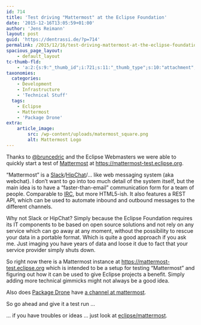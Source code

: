 ```yaml
---
id: 714
title: 'Test driving "Mattermost" at the Eclipse Foundation'
date: '2015-12-16T13:05:59+01:00'
author: 'Jens Reimann'
layout: post
guid: 'https://dentrassi.de/?p=714'
permalink: /2015/12/16/test-driving-mattermost-at-the-eclipse-foundation/
spacious_page_layout:
    - default_layout
tc-thumb-fld:
    - 'a:2:{s:9:"_thumb_id";i:721;s:11:"_thumb_type";s:10:"attachment";}'
taxonomies:
  categories:
    - Development
    - Infrastructure
    - 'Technical Stuff'
  tags:
    - Eclipse
    - Mattermost
    - 'Package Drone'
extra:
    article_image:
        src: /wp-content/uploads/matermost_square.png
        alt: Mattermost Logo
---
```


Thanks to [@bruncedric](https://twitter.com/bruncedric) and the Eclipse Webmasters we were able to quickly start a test of [Mattermost](http://www.mattermost.org/) at <https://mattermost-test.eclipse.org>.

“Mattermost” is a [Slack](https://slack.com/)/[HipChat](https://www.hipchat.com/)/… like web messaging system (aka webchat). I don’t want to go into too much detail of the system itself, but the main idea is to have a “faster-than-email” communication form for a team of people. Comparable to [IRC](https://en.wikipedia.org/wiki/Internet_Relay_Chat), but more HTML5-ish. It also features a REST API, which can be used to automate inbound and outbound messages to the different channels.

<!-- more -->

Why not Slack or HipChat? Simply because the Eclipse Foundation requires its IT components to be based on open source solutions and not rely on any service which can go away at any moment, without the possibility to rescue your data in a portable format. Which is quite a good approach if you ask me. Just imaging you have years of data and loose it due to fact that your service provider simply shuts down.

So right now there is a Mattermost instance at <https://mattermost-test.eclipse.org> which is intended to be a setup for testing “Mattermost” and figuring out how it can be used to give Eclipse projects a benefit. Simply adding more technical gimmicks might not always be a good idea.

Also does [Package Drone](http://packagedrone.org) have [a channel at mattermost](https://mattermost-test.eclipse.org/eclipse/channels/package-drone).

So go ahead and give it a test run …

… if you have troubles or ideas … just look at [eclipse/mattermost](https://mattermost-test.eclipse.org/eclipse/channels/mattermost).
